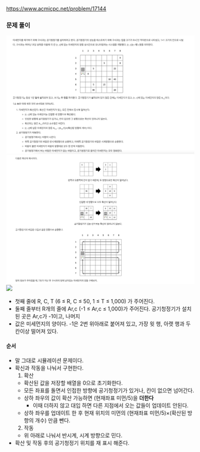 https://www.acmicpc.net/problem/17144

### 문제 풀이

<img src="./img1.png" width="900" heithg="400">
<img src="./im2.png" width="900" heithg="400">
<img src="./3.png" width="900" heithg="300">

- 첫째 줄에 R, C, T (6 ≤ R, C ≤ 50, 1 ≤ T ≤ 1,000) 가 주어진다.
- 둘째 줄부터 R개의 줄에 Ar,c (-1 ≤ Ar,c ≤ 1,000)가 주어진다. 공기청정기가 설치된 곳은 Ar,c가 -1이고, 나머지
- 값은 미세먼지의 양이다. -1은 2번 위아래로 붙어져 있고, 가장 윗 행, 아랫 행과 두 칸이상 떨어져 있다.

#### 순서

- 말 그대로 시뮬레이션 문제이다.
- 확신과 작동을 나눠서 구현한다.
  1. 확산
  - 확산된 값을 저장할 배열을 0으로 초기화한다.
  - 모든 좌표를 돌면서 인접한 방향에 공기청정기가 있거나, 칸이 없으면 넘어간다.
  - 상하 좌우의 값이 확산 가능하면 (현재좌표 미먼/5)을 **더한다**
    - 이때 더하지 않고 대입 하면 다른 지점에서 오는 값들이 업데이트 안된다.
  - 상하 좌우를 업데이트 한 후 현재 위치의 미먼의 (현재좌표 미먼/5)×(확산된 방향의 개수) 만큼 뺀다.
  2. 작동
  - 위 아래로 나눠서 반시계, 시계 방향으로 민다.
- 확산 및 작동 후의 공기청정기 위치를 재 표시 해준다.
